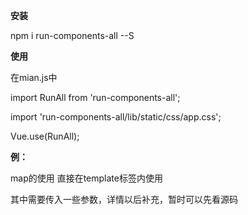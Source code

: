 **安装**

npm i run-components-all --S

**使用**

在mian.js中

import RunAll from 'run-components-all';

import 'run-components-all/lib/static/css/app.css';

Vue.use(RunAll);

**例：**

map的使用
直接在template标签内使用

<tableColumn></tableColumn>

其中需要传入一些参数，详情以后补充，暂时可以先看源码

